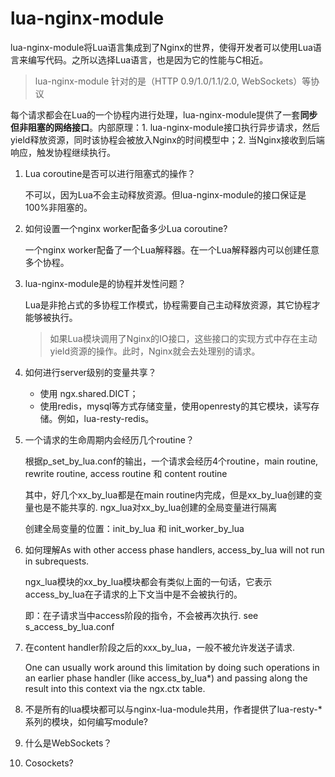 # lua-nginx-module

lua-nginx-module将Lua语言集成到了Nginx的世界，使得开发者可以使用Lua语言来编写代码。之所以选择Lua语言，也是因为它的性能与C相近。

> lua-nginx-module 针对的是（HTTP 0.9/1.0/1.1/2.0, WebSockets）等协议

每个请求都会在Lua的一个协程内进行处理，lua-nginx-module提供了一套**同步但非阻塞的网络接口**。内部原理：1. lua-nginx-module接口执行异步请求，然后yield释放资源，同时该协程会被放入Nginx的时间模型中；2. 当Nginx接收到后端响应，触发协程继续执行。

1. Lua coroutine是否可以进行阻塞式的操作？

	不可以，因为Lua不会主动释放资源。但lua-nginx-module的接口保证是100%非阻塞的。

2. 如何设置一个nginx worker配备多少Lua coroutine?

	一个nginx worker配备了一个Lua解释器。在一个Lua解释器内可以创建任意多个协程。

3. lua-nginx-module是的协程并发性问题？

	Lua是非抢占式的多协程工作模式，协程需要自己主动释放资源，其它协程才能够被执行。

	> 如果Lua模块调用了Nginx的IO接口，这些接口的实现方式中存在主动yield资源的操作。此时，Nginx就会去处理别的请求。

4. 如何进行server级别的变量共享？

	- 使用 ngx.shared.DICT；
	- 使用redis，mysql等方式存储变量，使用openresty的其它模块，读写存储。例如，lua-resty-redis。

5. 一个请求的生命周期内会经历几个routine？

    根据p_set_by_lua.conf的输出，一个请求会经历4个routine，main routine, rewrite routine, access routine 和 content routine

    其中，好几个xx_by_lua都是在main routine内完成，但是xx_by_lua创建的变量也是不能共享的. ngx_lua对xx_by_lua创建的全局变量进行隔离

    创建全局变量的位置：init_by_lua 和 init_worker_by_lua

6. 如何理解As with other access phase handlers, access_by_lua will not run in subrequests.

    ngx_lua模块的xx_by_lua模块都会有类似上面的一句话，它表示access_by_lua在子请求的上下文当中是不会被执行的。

    即：在子请求当中access阶段的指令，不会被再次执行. see s_access_by_lua.conf

7. 在content handler阶段之后的xxx_by_lua，一般不被允许发送子请求.

    One can usually work around this limitation by doing such operations in an earlier phase handler (like access_by_lua*) and passing along the result into this context via the ngx.ctx table.

5. 不是所有的lua模块都可以与nginx-lua-module共用，作者提供了lua-resty-*系列的模块，如何编写module?

6. 什么是WebSockets？

7. Cosockets?

